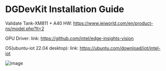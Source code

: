 # DGDevKit Installation Guide

Validate Tank-XM811 + A40
HW: https://www.ieiworld.com/en/product-ns/model.php?II=2

GPU Driver:
link: https://github.com/intel/edge-insights-vision

OS(ubuntu-iot 22.04 desktop):
link: https://ubuntu.com/download/iot/intel-iot

![image](https://gitlab.ieiworld.com/deepwork/worknotes/uploads/d21a058e6e717dbb2221b01f789af91b/image.png)
